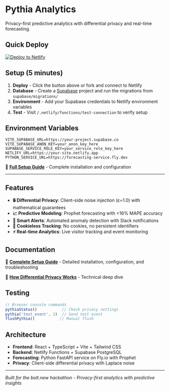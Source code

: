 # Pythia Analytics

Privacy-first predictive analytics with differential privacy and real-time forecasting.

## Quick Deploy

[![Deploy to Netlify](https://www.netlify.com/img/deploy/button.svg)](https://app.netlify.com/start/deploy?repository=https://github.com/atnightfa11/Pythia-analytics)

## Setup (5 minutes)

1. **Deploy** - Click the button above or fork and connect to Netlify
2. **Database** - Create a [Supabase](https://supabase.com) project and run the migrations from `supabase/migrations/`
3. **Environment** - Add your Supabase credentials to Netlify environment variables
4. **Test** - Visit `/.netlify/functions/test-connection` to verify setup

## Environment Variables

```env
VITE_SUPABASE_URL=https://your-project.supabase.co
VITE_SUPABASE_ANON_KEY=your_anon_key_here
SUPABASE_SERVICE_ROLE_KEY=your_service_role_key_here
NETLIFY_URL=https://your-site.netlify.app
PYTHON_SERVICE_URL=https://forecasting-service.fly.dev
```

📖 **[Full Setup Guide](/docs)** - Complete installation and configuration

---

## Features

- **🔒 Differential Privacy**: Client-side noise injection (ε=1.0) with mathematical guarantees
- **📈 Predictive Modeling**: Prophet forecasting with <16% MAPE accuracy
- **🚨 Smart Alerts**: Automated anomaly detection with Slack notifications
- **🍪 Cookieless Tracking**: No cookies, no persistent identifiers
- **⚡ Real-time Analytics**: Live visitor tracking and event monitoring

## Documentation

📖 **[Complete Setup Guide](/docs)** - Detailed installation, configuration, and troubleshooting

🧠 **[How Differential Privacy Works](/blog/differential-privacy)** - Technical deep dive

## Testing

```javascript
// Browser console commands
pythiaStatus()           // Check privacy settings
pythia('test_event', 1)  // Send test event
flushPythia()           // Manual flush
```

## Architecture

- **Frontend**: React + TypeScript + Vite + Tailwind CSS
- **Backend**: Netlify Functions + Supabase PostgreSQL
- **Forecasting**: Python FastAPI service on Fly.io with Prophet
- **Privacy**: Client-side differential privacy with Laplace noise

---

*Built for the bolt.new hackathon - Privacy-first analytics with predictive insights*